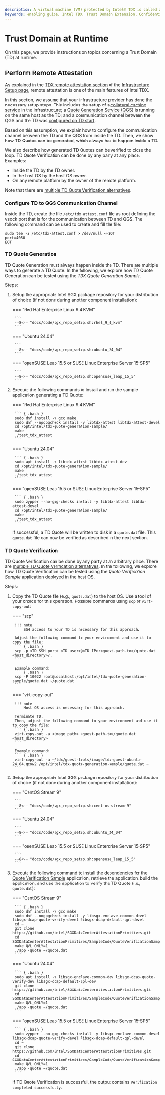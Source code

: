 ```yaml
---
description: A virtual machine (VM) protected by Intel® TDX is called a Trust Domain (TD). Several aspects are important for a TD at runtime.
keywords: enabling guide, Intel TDX, Trust Domain Extension, Confidential Computing, Trust Domain, runtime
---
```

<!---
Copyright (C) 2024 Intel Corporation
SPDX-License-Identifier: CC-BY-4.0
-->

# Trust Domain at Runtime

On this page, we provide instructions on topics concerning a Trust Domain (TD) at runtime.


## Perform Remote Attestation

As explained in the [TDX remote attestation section](../02/infrastructure_setup.md#intel-tdx-remote-attestation) of the [Infrastructure Setup page](../02/infrastructure_setup.md), remote attestation is one of the main features of Intel TDX.

In this section, we assume that your infrastructure provider has done the necessary setup steps.
This includes the setup of a [collateral caching service](../02/infrastructure_setup.md#collateral-caching-service) in the infrastructure; a [Quote Generation Service (QGS)](../05/host_os_setup.md#install-qgs) is running on the same host as the TD; and a communication channel between the QGS and the TD was [configured on TD start](../05/host_os_setup.md#setup-communication-path-between-qgs-and-td).

Based on this assumption, we explain how to configure the communication channel between the TD and the QGS from inside the TD.
Then, we show how TD Quotes can be generated, which always has to happen inside a TD.

We also describe how generated TD Quotes can be verified to close the loop.
TD Quote Verification can be done by any party at any place.
Examples:

- Inside the TD by the TD owner.
- In the host OS by the host OS owner.
- On any remote platform by the owner of the remote platform.

Note that there are [multiple TD Quote Verification alternatives](../02/infrastructure_setup.md#td-quote-verification).


### Configure TD to QGS Communication Channel

Inside the TD, create the file `/etc/tdx-attest.conf` file as root defining the vsock port that is for the communication between TD and QGS.
The following command can be used to create and fill the file:

``` { .text }
sudo tee -a /etc/tdx-attest.conf > /dev/null <<EOT
port=4050
EOT
```


### TD Quote Generation

TD Quote Generation must always happen inside the TD.
There are multiple ways to generate a TD Quote.
In the following, we explore how TD Quote Generation can be tested using the *TDX Quote Generation Sample*.

Steps:

1. Setup the appropriate Intel SGX package repository for your distribution of choice (if not done during another component installation):

    === "Red Hat Enterprise Linux 9.4 KVM"

        ```
        --8<-- "docs/code/sgx_repo_setup.sh:rhel_9_4_kvm"
        ```

    === "Ubuntu 24.04"

        ```
        --8<-- "docs/code/sgx_repo_setup.sh:ubuntu_24_04"
        ```

    === "openSUSE Leap 15.5 or SUSE Linux Enterprise Server 15-SP5"

        ```
        --8<-- "docs/code/sgx_repo_setup.sh:opensuse_leap_15_5"
        ```

2. Execute the following commands to install and run the sample application generating a TD Quote:

    === "Red Hat Enterprise Linux 9.4 KVM"

        ``` { .bash }
        sudo dnf install -y gcc make
        sudo dnf --nogpgcheck install -y libtdx-attest libtdx-attest-devel
        cd /opt/intel/tdx-quote-generation-sample/
        make
        ./test_tdx_attest
        ```

    === "Ubuntu 24.04"

        ``` { .bash }
        sudo apt install -y libtdx-attest libtdx-attest-dev
        cd /opt/intel/tdx-quote-generation-sample/
        make
        ./test_tdx_attest
        ```

    === "openSUSE Leap 15.5 or SUSE Linux Enterprise Server 15-SP5"

        ``` { .bash }
        sudo zypper --no-gpg-checks install -y libtdx-attest libtdx-attest-devel
        cd /opt/intel/tdx-quote-generation-sample/
        make
        ./test_tdx_attest
        ```

    If successful, a TD Quote will be written to disk in a `quote.dat` file.
    This `quote.dat` file can now be verified as described in the next section.


### TD Quote Verification

TD Quote Verification can be done by any party at an arbitrary place.
There are [multiple TD Quote Verification alternatives](../02/infrastructure_setup.md#td-quote-verification).
In the following, we explore how TD Quote Verification can be tested using the *Quote Verification Sample* application deployed in the host OS.

Steps:

1. Copy the TD Quote file (e.g., `quote.dat`) to the host OS.
    Use a tool of your choice for this operation.
    Possible commands using `scp` or ``virt-copy-out``:

    === "scp"

        !!! note
            SSH access to your TD is necessary for this approach.

        Adjust the following command to your environment and use it to copy the file:
        ``` { .bash }
        scp -p <TD SSH port> <TD user>@<TD IP>:<guest-path-to>/quote.dat <host_directory>/.
        ```

        Example command:
        ``` { .bash }
        scp -P 10022 root@localhost:/opt/intel/tdx-quote-generation-sample/quote.dat ~/quote.dat
        ```

    === "virt-copy-out"

        !!! note
            Host OS access is necessary for this approach.

        Terminate TD.
        Then, adjust the following command to your environment and use it to copy the file:
        ``` { .bash }
        virt-copy-out -a <image_path> <guest-path-to>/quote.dat <host_directory>
        ```

        Example command:
        ``` { .bash }
        virt-copy-out -a ~/tdx/guest-tools/image/tdx-guest-ubuntu-24.04.qcow2 /opt/intel/tdx-quote-generation-sample/quote.dat ~
        ```

2. Setup the appropriate Intel SGX package repository for your distribution of choice (if not done during another component installation):

    === "CentOS Stream 9"

        ```
        --8<-- "docs/code/sgx_repo_setup.sh:cent-os-stream-9"
        ```

    === "Ubuntu 24.04"

        ```
        --8<-- "docs/code/sgx_repo_setup.sh:ubuntu_24_04"
        ```

    === "openSUSE Leap 15.5 or SUSE Linux Enterprise Server 15-SP5"

        ```
        --8<-- "docs/code/sgx_repo_setup.sh:opensuse_leap_15_5"
        ```

3. Execute the following command to install the dependencies for the [Quote Verification Sample](https://github.com/intel/SGXDataCenterAttestationPrimitives/tree/master/SampleCode/QuoteVerificationSample) application, retrieve the application, build the application, and use the application to verify the TD Quote (i.e., `quote.dat`):

    === "CentOS Stream 9"

        ``` { .bash }
        sudo dnf install -y gcc make
        sudo dnf --nogpgcheck install -y libsgx-enclave-common-devel libsgx-dcap-quote-verify-devel libsgx-dcap-default-qpl-devel
        cd ~
        git clone https://github.com/intel/SGXDataCenterAttestationPrimitives.git
        cd SGXDataCenterAttestationPrimitives/SampleCode/QuoteVerificationSample
        make QVL_ONLY=1
        ./app -quote ~/quote.dat
        ```

    === "Ubuntu 24.04"

        ``` { .bash }
        sudo apt install -y libsgx-enclave-common-dev libsgx-dcap-quote-verify-dev libsgx-dcap-default-qpl-dev
        git clone https://github.com/intel/SGXDataCenterAttestationPrimitives.git
        cd SGXDataCenterAttestationPrimitives/SampleCode/QuoteVerificationSample
        make QVL_ONLY=1
        ./app -quote ~/quote.dat
        ```

    === "openSUSE Leap 15.5 or SUSE Linux Enterprise Server 15-SP5"

        ``` { .bash }
        sudo zypper --no-gpg-checks install -y libsgx-enclave-common-devel libsgx-dcap-quote-verify-devel libsgx-dcap-default-qpl-devel
        cd ~
        git clone https://github.com/intel/SGXDataCenterAttestationPrimitives.git
        cd SGXDataCenterAttestationPrimitives/SampleCode/QuoteVerificationSample
        make QVL_ONLY=1
        ./app -quote ~/quote.dat
        ```

    If TD Quote Verification is successful, the output contains `Verification completed successfully`.
